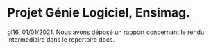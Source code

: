 # Projet Génie Logiciel, Ensimag.
gl16, 01/01/2021.
Nous avons déposé un rapport  concernant le rendu intermediaire dans le repertoire docs.
